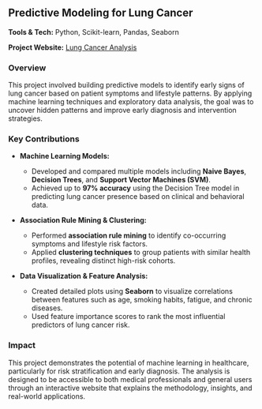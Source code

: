## Predictive Modeling for Lung Cancer  
**Tools & Tech:** Python, Scikit-learn, Pandas, Seaborn  

**Project Website:** [Lung Cancer Analysis](https://sana6952.wixsite.com/lungcanceranalysis)

### Overview  
This project involved building predictive models to identify early signs of lung cancer based on patient symptoms and lifestyle patterns. By applying machine learning techniques and exploratory data analysis, the goal was to uncover hidden patterns and improve early diagnosis and intervention strategies.

### Key Contributions  
- **Machine Learning Models:**  
  - Developed and compared multiple models including **Naive Bayes**, **Decision Trees**, and **Support Vector Machines (SVM)**.  
  - Achieved up to **97% accuracy** using the Decision Tree model in predicting lung cancer presence based on clinical and behavioral data.

- **Association Rule Mining & Clustering:**  
  - Performed **association rule mining** to identify co-occurring symptoms and lifestyle risk factors.
  - Applied **clustering techniques** to group patients with similar health profiles, revealing distinct high-risk cohorts.

- **Data Visualization & Feature Analysis:**  
  - Created detailed plots using **Seaborn** to visualize correlations between features such as age, smoking habits, fatigue, and chronic diseases.
  - Used feature importance scores to rank the most influential predictors of lung cancer risk.

### Impact  
This project demonstrates the potential of machine learning in healthcare, particularly for risk stratification and early diagnosis. The analysis is designed to be accessible to both medical professionals and general users through an interactive website that explains the methodology, insights, and real-world applications.

